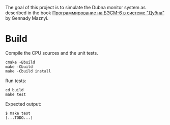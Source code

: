 The goal of this project is to simulate the Dubna monitor system as described in the book
[Программирование на БЭСМ-6 в системе "Дубна"](https://www.google.com/books/edition/%D0%9F%D1%80%D0%BE%D0%B3%D1%80%D0%B0%D0%BC%D0%BC%D0%B8%D1%80%D0%BE%D0%B2%D0%B0%D0%BD%D0%B8%D0%B5_%D0%BD%D0%B0_%D0%91/oVMWzgEACAAJ)
by Gennady Maznyi.

# Build

Compile the CPU sources and the unit tests.

```
cmake -Bbuild
make -Cbuild
make -Cbuild install
```

Run tests:
```
cd build
make test
```
Expected output:
```
$ make test
[...TODO...]
```
